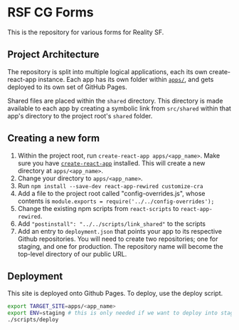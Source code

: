 # RSF CG Forms

This is the repository for various forms for Reality SF.

## Project Architecture

The repository is split into multiple logical applications, each its own create-react-app instance. Each app has its own folder within [`apps/`](apps/), and gets deployed to its own set of GitHub Pages.

Shared files are placed within the `shared` directory. This directory is made available to each app by creating a symbolic link from `src/shared` within that app's directory to the project root's `shared` folder.

## Creating a new form

1. Within the project root, run `create-react-app apps/<app_name>`. Make sure you have [`create-react-app`](https://facebook.github.io/create-react-app/docs/getting-started) installed. This will create a new directory at `apps/<app_name>`.
2. Change your directory to `apps/<app_name>`.
3. Run `npm install --save-dev react-app-rewired customize-cra`
4. Add a file to the project root called "config-overrides.js", whose contents is `module.exports = require('../../config-overrides');`
5. Change the existing npm scripts from `react-scripts` to `react-app-rewired`.
6. Add `"postinstall": "../../scripts/link_shared"` to the scripts
7. Add an entry to `deployment.json` that points your app to its respective Github repositories. You will need to create two repositories; one for staging, and one for production. The repository name will become the top-level directory of our public URL.

## Deployment

This site is deployed onto Github Pages. To deploy, use the deploy script.

```bash
export TARGET_SITE=apps/<app_name>
export ENV=staging # this is only needed if we want to deploy into staging.
./scripts/deploy
```
